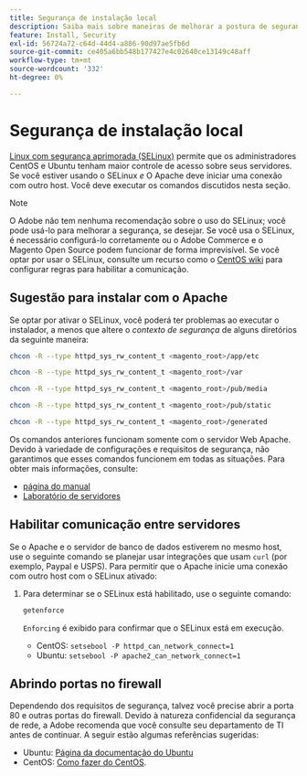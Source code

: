 ```yaml
---
title: Segurança de instalação local
description: Saiba mais sobre maneiras de melhorar a postura de segurança da instalação local do Adobe Commerce ou Magento Open Source.
feature: Install, Security
exl-id: 56724a72-c64d-44d4-a886-90d97ae5fb6d
source-git-commit: ce405a6bb548b177427e4c02640ce13149c48aff
workflow-type: tm+mt
source-wordcount: '332'
ht-degree: 0%

---
```


# Segurança de instalação local

[Linux com segurança aprimorada (SELinux)](https://selinuxproject.org/page/Main_Page) permite que os administradores CentOS e Ubuntu tenham maior controle de acesso sobre seus servidores. Se você estiver usando o SELinux *e* O Apache deve iniciar uma conexão com outro host. Você deve executar os comandos discutidos nesta seção.

>[!NOTE]
>
>O Adobe não tem nenhuma recomendação sobre o uso do SELinux; você pode usá-lo para melhorar a segurança, se desejar. Se você usa o SELinux, é necessário configurá-lo corretamente ou o Adobe Commerce e o Magento Open Source podem funcionar de forma imprevisível. Se você optar por usar o SELinux, consulte um recurso como o [CentOS wiki](https://wiki.centos.org/HowTos/SELinux) para configurar regras para habilitar a comunicação.

## Sugestão para instalar com o Apache

Se optar por ativar o SELinux, você poderá ter problemas ao executar o instalador, a menos que altere o *contexto de segurança* de alguns diretórios da seguinte maneira:

```bash
chcon -R --type httpd_sys_rw_content_t <magento_root>/app/etc
```

```bash
chcon -R --type httpd_sys_rw_content_t <magento_root>/var
```

```bash
chcon -R --type httpd_sys_rw_content_t <magento_root>/pub/media
```

```bash
chcon -R --type httpd_sys_rw_content_t <magento_root>/pub/static
```

```bash
chcon -R --type httpd_sys_rw_content_t <magento_root>/generated
```

Os comandos anteriores funcionam somente com o servidor Web Apache. Devido à variedade de configurações e requisitos de segurança, não garantimos que esses comandos funcionem em todas as situações. Para obter mais informações, consulte:

* [página do manual](https://linux.die.net/man/8/httpd_selinux)
* [Laboratório de servidores](https://www.serverlab.ca/tutorials/linux/web-servers-linux/configuring-selinux-policies-for-apache-web-servers/)

## Habilitar comunicação entre servidores

Se o Apache e o servidor de banco de dados estiverem no mesmo host, use o seguinte comando se planejar usar integrações que usam `curl` (por exemplo, Paypal e USPS).
Para permitir que o Apache inicie uma conexão com outro host com o SELinux ativado:

1. Para determinar se o SELinux está habilitado, use o seguinte comando:

   ```bash
   getenforce
   ```

   `Enforcing` é exibido para confirmar que o SELinux está em execução.

   * CentOS: `setsebool -P httpd_can_network_connect=1`
   * Ubuntu: `setsebool -P apache2_can_network_connect=1`

## Abrindo portas no firewall

Dependendo dos requisitos de segurança, talvez você precise abrir a porta 80 e outras portas do firewall. Devido à natureza confidencial da segurança de rede, a Adobe recomenda que você consulte seu departamento de TI antes de continuar. A seguir estão algumas referências sugeridas:

* Ubuntu: [Página da documentação do Ubuntu](https://help.ubuntu.com/community/IptablesHowTo)
* CentOS: [Como fazer do CentOS](https://wiki.centos.org/HowTos/Network/IPTables).
